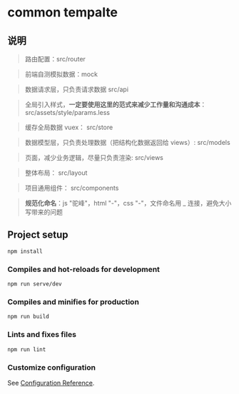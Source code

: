 # common tempalte

## 说明

> 路由配置：src/router

> 前端自测模拟数据：mock 

> 数据请求层，只负责请求数据 src/api

> 全局引入样式，**一定要使用这里的范式来减少工作量和沟通成本**：src/assets/style/params.less

> 缓存全局数据 vuex： src/store

> 数据模型层，只负责处理数据（把结构化数据返回给 views）: src/models

> 页面，减少业务逻辑，尽量只负责渲染: src/views

> 整体布局： src/layout

> 项目通用组件： src/components

> **规范化命名**：js "驼峰"，html "-"，css "-"，文件命名用 _ 连接，避免大小写带来的问题


## Project setup
```
npm install
```

### Compiles and hot-reloads for development
```
npm run serve/dev
```

### Compiles and minifies for production
```
npm run build
```

### Lints and fixes files
```
npm run lint
```

### Customize configuration
See [Configuration Reference](https://cli.vuejs.org/config/).

